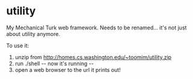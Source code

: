 utility
=======

My Mechanical Turk web framework. Needs to be renamed... it's not just about utility anymore.

To use it:
1. unzip from http://homes.cs.washington.edu/~toomim/utility.zip
2. run ./shell
   -- now it's running --
3. open a web browser to the url it prints out!
